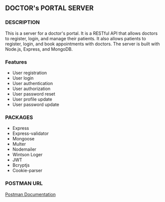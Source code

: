 ## DOCTOR's PORTAL SERVER

### DESCRIPTION

This is a server for a doctor's portal. It is a RESTful API that allows doctors to register, login, and manage their patients. It also allows patients to register, login, and book appointments with doctors. The server is built with Node.js, Express, and MongoDB.

### Features

- User registration
- User login
- User authentication
- User authorization
- User password reset
- User profile update
- User password update

### PACKAGES

- Express
- Express-validator
- Mongoose
- Multer
- Nodemailer
- Wintson Loger
- JWT
- Bcryptjs
- Cookie-parser

### POSTMAN URL

[Postman Documentation]()
